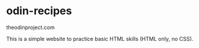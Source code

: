 # odin-recipes
theodinproject.com

This is a simple website to practice basic HTML skills (HTML only, no CSS).